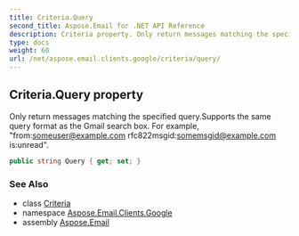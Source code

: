 ```yaml
---
title: Criteria.Query
second_title: Aspose.Email for .NET API Reference
description: Criteria property. Only return messages matching the specified query.Supports the same query format as the Gmail search box. For example fromsomeuserexample.com rfc822msgidsomemsgidexample.com isunread
type: docs
weight: 60
url: /net/aspose.email.clients.google/criteria/query/
---
```

## Criteria.Query property

Only return messages matching the specified query.Supports the same query format as the Gmail search box. For example, "from:someuser@example.com rfc822msgid:somemsgid@example.com is:unread".

```csharp
public string Query { get; set; }
```

### See Also

* class [Criteria](../)
* namespace [Aspose.Email.Clients.Google](../../criteria/)
* assembly [Aspose.Email](../../../)


